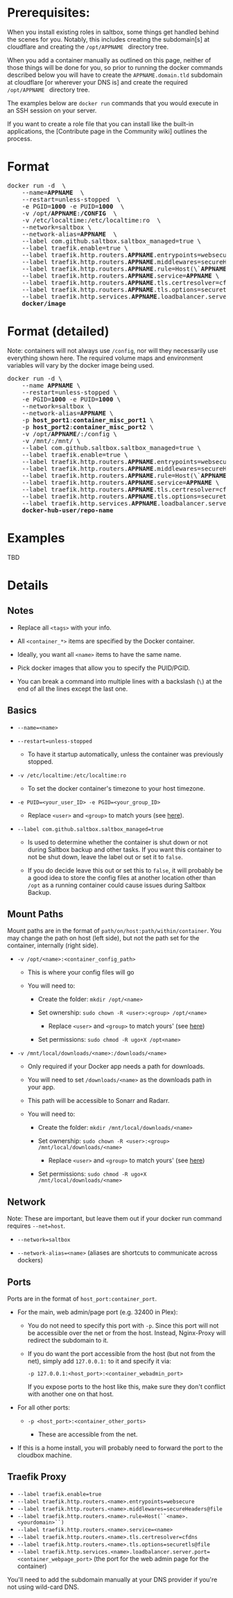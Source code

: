 
# Prerequisites:

When you install existing roles in saltbox, some things get handled behind the scenes for you.  Notably, this includes creating the subdomain[s] at cloudflare and creating the `/opt/APPNAME ` directory tree.

When you add a container manually as outlined on this page, neither of those things will be done for you, so prior to running the docker commands described below you will have to create the `APPNAME.domain.tld` subdomain at cloudflare [or wherever your DNS is] and create the required `/opt/APPNAME ` directory tree.

The examples below are `docker run` commands that you would execute in an SSH session on your server.

If you want to create a role file that you can install like the built-in applications, the [Contribute page in the Community wiki] outlines the process.

# Format

<pre>
docker run -d  \
    --name=<strong>APPNAME</strong>  \
    --restart=unless-stopped  \
	-e PGID=<strong>1000</strong> -e PUID=<strong>1000</strong>  \
	-v /opt/<strong>APPNAME</strong>:<strong>/CONFIG</strong>  \
    -v /etc/localtime:/etc/localtime:ro  \
    --network=saltbox \
	--network-alias=<strong>APPNAME</strong>  \
    --label com.github.saltbox.saltbox_managed=true \
    --label traefik.enable=true \
    --label traefik.http.routers.<strong>APPNAME</strong>.entrypoints=websecure \
    --label traefik.http.routers.<strong>APPNAME</strong>.middlewares=secureHeaders@file \
    --label traefik.http.routers.<strong>APPNAME</strong>.rule=Host(\`<strong>APPNAME.yourdomain.com</strong>\`) \
    --label traefik.http.routers.<strong>APPNAME</strong>.service=<strong>APPNAME</strong> \
    --label traefik.http.routers.<strong>APPNAME</strong>.tls.certresolver=cfdns \
    --label traefik.http.routers.<strong>APPNAME</strong>.tls.options=securetls@file \
    --label traefik.http.services.<strong>APPNAME</strong>.loadbalancer.server.port=80 \
	<strong>docker/image</strong>
</pre>

# Format (detailed)

Note: containers will not always use `/config`, nor will they necessarily use everything shown here.  The required volume maps and environment variables will vary by the docker image being used.

<pre>
docker run -d \
    --name <strong>APPNAME</strong> \
    --restart=unless-stopped \
    -e PGID=<strong>1000</strong> -e PUID=<strong>1000</strong> \
    --network=saltbox \
    --network-alias=<strong>APPNAME</strong> \
    -p <strong>host_port1</strong>:<strong>container_misc_port1</strong> \
    -p <strong>host_port2</strong>:<strong>container_misc_port2</strong> \
    -v /opt/<strong>APPNAME</strong>/:/config \
    -v /mnt/:/mnt/ \
    --label com.github.saltbox.saltbox_managed=true \
    --label traefik.enable=true \
    --label traefik.http.routers.<strong>APPNAME</strong>.entrypoints=websecure \
    --label traefik.http.routers.<strong>APPNAME</strong>.middlewares=secureHeaders@file \
    --label traefik.http.routers.<strong>APPNAME</strong>.rule=Host(\`<strong>APPNAME.yourdomain.com</strong>\`) \
    --label traefik.http.routers.<strong>APPNAME</strong>.service=<strong>APPNAME</strong> \
    --label traefik.http.routers.<strong>APPNAME</strong>.tls.certresolver=cfdns \
    --label traefik.http.routers.<strong>APPNAME</strong>.tls.options=securetls@file \
    --label traefik.http.services.<strong>APPNAME</strong>.loadbalancer.server.port=80 \
    <strong>docker-hub-user/repo-name</strong>
</pre>

# Examples

TBD

# Details

## Notes

- Replace all `<tags>` with your info.

- All `<container_*>` items are specified by the Docker container.

- Ideally, you want all `<name>` items to have the same name.

- Pick docker images that allow you to specify the PUID/PGID.

- You can break a command into multiple lines with a backslash (`\`) at the end of all the lines except the last one.

## Basics

- `--name=<name>`

- `--restart=unless-stopped`

  - To have it startup automatically, unless the container was previously stopped.

- `-v /etc/localtime:/etc/localtime:ro`

  - To set the docker container's timezone to your host timezone.

- `-e PUID=<your_user_ID> -e PGID=<your_group_ID>`

  - Replace `<user>` and `<group>` to match yours (see [here](FAQ#find-your-user-id-uid-and-group-id-gid)).
- `--label com.github.saltbox.saltbox_managed=true`

  - Is used to determine whether the container is shut down or not during Saltbox backup and other tasks. If you want this container to not be shut down, leave the label out or set it to `false`.

  - If you do decide leave this out or set this to `false`, it will probably be a good idea to store the config files at another location other than `/opt` as a running container could cause issues during Saltbox Backup. 

## Mount Paths

  Mount paths are in the format of `path/on/host:path/within/container`. You may change the path on host (left side), but not the path set for the container, internally (right side).

  - `-v /opt/<name>:<container_config_path>`

    - This is where your config files will go

    - You will need to:

      - Create the folder: `mkdir /opt/<name>`

      - Set ownership: `sudo chown -R <user>:<group> /opt/<name>`

        - Replace `<user>` and `<group>` to match yours' (see [here](FAQ#find-your-user-id-uid-and-group-id-gid))

      - Set permissions: `sudo chmod -R ugo+X /opt<name>`

  - `-v /mnt/local/downloads/<name>:/downloads/<name>`

    - Only required if your Docker app needs a path for downloads.

    - You will need to set `/downloads/<name>` as the downloads path in your app.

    - This path will be accessible to Sonarr and Radarr.

    - You will need to:

      - Create the folder: `mkdir /mnt/local/downloads/<name>`

      - Set ownership: `sudo chown -R <user>:<group> /mnt/local/downloads/<name>`

        - Replace `<user>` and `<group>` to match yours' (see [here](FAQ#find-your-user-id-uid-and-group-id-gid))

      - Set permissions: `sudo chmod -R ugo+X /mnt/local/downloads/<name>`

## Network

Note: These are important, but leave them out if your docker run command requires `--net=host`.

  - `--network=saltbox`

  - `--network-alias=<name>`   (aliases are shortcuts to communicate across dockers)

## Ports

  Ports are in the format of `host_port:container_port`.

  - For the main, web admin/page port (e.g. 32400 in Plex):

    - You do not need to specify this port with `-p`. Since this port will not be accessible over the net or from the host. Instead, Nginx-Proxy will redirect the subdomain to it.

    - If you do want the port accessible from the host (but not from the net), simply add `127.0.0.1:` to it and specify it via:

      `-p 127.0.0.1:<host_port>:<container_webadmin_port>`

      If you expose ports to the host like this, make sure they don't conflict with another one on that host.

  - For all other ports:

    - `-p <host_port>:<container_other_ports>`

      - These are accessible from the net.

  - If this is a home install, you will probably need to forward the port to the cloudbox machine.
      
## Traefik Proxy

  - `--label traefik.enable=true`
  - `--label traefik.http.routers.<name>.entrypoints=websecure`
  - `--label traefik.http.routers.<name>.middlewares=secureHeaders@file`
  - `--label traefik.http.routers.<name>.rule=Host(``<name>.<yourdomain>``)`
  - `--label traefik.http.routers.<name>.service=<name>`
  - `--label traefik.http.routers.<name>.tls.certresolver=cfdns`
  - `--label traefik.http.routers.<name>.tls.options=securetls@file`
  - `--label traefik.http.services.<name>.loadbalancer.server.port=<container_webpage_port>` (the port for the web admin page for the container)

You'll need to add the subdomain manually at your DNS provider if you're not using wild-card DNS.
